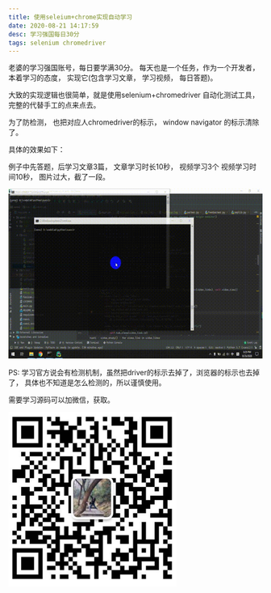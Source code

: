 ```yaml
---
title: 使用seleium+chrome实现自动学习
date: 2020-08-21 14:17:59
desc: 学习强国每日30分
tags: selenium chromedriver
---
```


老婆的学习强国账号，每日要学满30分。 每天也是一个任务，作为一个开发者，本着学习的态度， 实现它(包含学习文章， 学习视频， 每日答题)。

<!-- more -->

大致的实现逻辑也很简单，就是使用selenium+chromedriver 自动化测试工具，完整的代替手工的点来点去。

为了防检测， 也把对应人chromedriver的标示， window navigator 的标示清除了。

具体的效果如下：

例子中先答题，后学习文章3篇， 文章学习时长10秒， 视频学习3个 视频学习时间10秒， 图片过大，截了一段。

![案例](/images/videos/xuexi1.gif)


PS: 学习官方说会有检测机制，虽然把driver的标示去掉了，浏览器的标示也去掉了， 具体也不知道是怎么检测的，所以谨慎使用。

需要学习源码可以加微信，获取。

![超级罗大文](/images/weixin1.png)
